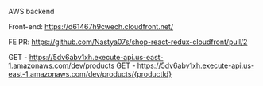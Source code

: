 AWS backend

Front-end: https://d61467h9cwech.cloudfront.net/

FE PR: https://github.com/Nastya07s/shop-react-redux-cloudfront/pull/2

GET - https://5dv6abv1xh.execute-api.us-east-1.amazonaws.com/dev/products
GET - https://5dv6abv1xh.execute-api.us-east-1.amazonaws.com/dev/products/{productId} 